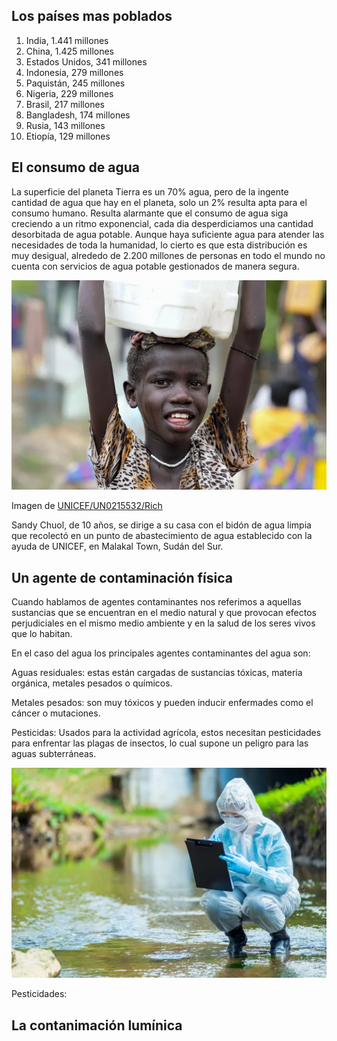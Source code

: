 
## Los países mas poblados

  1. India, 1.441 millones 
  2. China, 1.425 millones
  3. Estados Unidos, 341 millones
  4. Indonesia, 279 millones
  5. Paquistán, 245 millones
  6. Nigeria, 229 millones
  7. Brasil, 217 millones
  8. Bangladesh, 174 millones
  9. Rusia, 143 millones
  10. Etiopía, 129 millones

## El consumo de agua

La superficie del planeta Tierra es un 70% agua, pero de la ingente cantidad de agua que hay en el planeta, solo un 2% resulta apta para el consumo humano. Resulta alarmante que el consumo de agua siga creciendo a un ritmo exponencial, cada dia desperdiciamos una cantidad desorbitada de agua potable. Aunque haya suficiente agua para atender las necesidades de toda la humanidad, lo cierto es que esta distribución es muy desigual, alrededo de 2.200 millones de personas en todo el mundo no cuenta con servicios de agua potable gestionados de manera segura.

![img](img/img5.jpg)

Imagen de [UNICEF/UN0215532/Rich](https://www.unicef.org/es/comunicados-prensa/1-de-cada-3-personas-en-el-mundo-no-tiene-acceso-a-agua-potable)

Sandy Chuol, de 10 años, se dirige a su casa con el bidón de agua limpia que recolectó en un punto de abastecimiento de agua establecido con la ayuda de UNICEF, en Malakal Town, Sudán del Sur.


##  Un agente de contaminación física

Cuando hablamos de agentes contaminantes nos referimos a aquellas sustancias que se encuentran en el medio natural y que provocan efectos perjudiciales en el mismo medio ambiente y en la salud de los seres vivos que lo habitan. 
 
 En el caso del agua los principales agentes contaminantes del agua son:

Aguas residuales: estas están cargadas de sustancias tóxicas, materia orgánica, metales pesados o químicos.


Metales pesados: son muy tóxicos y pueden inducir enfermades como el cáncer o mutaciones.


Pesticidas: Usados para la actividad agrícola, estos necesitan pesticidades para enfrentar las plagas de insectos, lo cual supone un peligro para las aguas subterráneas.

![img7](img/img7.jpg)


Pesticidades: 
## La contanimación lumínica
